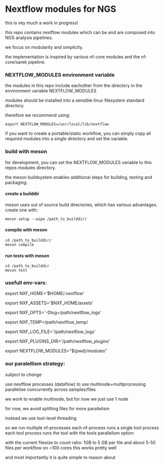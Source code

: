 # Nextflow modules for NGS

this is vey much a work in progress!

this repo contains nextflow modules which can be and are composed into NGS analysis pipelines.

we focus on modularity and simplicity.

the implementation is inspired by various nf-core modules and the nf-core/sarek pipeline.


### NEXTFLOW_MODULES environment variable

the modules in this repo include eachother from the directory in the environment variable NEXTFLOW_MODULES

modules should be installed into a sensible linux filesystem standard directory.

therefore we recommend using:
```
export NEXTFLOW_MODULES=/usr/local/lib/nextflow
```

if you want to create a portable/static workflow, you can simply copy all required modules into a single directory and set the variable.

### build with meson

for development, you can set the NEXTFLOW_MODULES variable to this repos modules directory.

the meson buildsystem enables additional steps for building, testing and packaging.

#### create a builddir

meson uses out of source build directories, which has various advantages.
create one with:

```
meson setup --wipe /path_to_builddir/
```

#### compile with meson

```
cd /path_to_builddir/
meson compile
```

#### run tests with meson

```
cd /path_to_builddir
meson test
```

### usefull env-vars:

export NXF_HOME='$HOME/.nextflow'

export NXF_ASSETS='$NXF_HOME/assets'

export NXF_OPTS='-Dlog=/path/nextflow_logs'

export NXF_TEMP=/path/nextflow_temp/

export NXF_LOG_FILE='/path/nextflow_logs'

export NXF_PLUGINS_DIR='/path/nextflow_plugins'

export NEXTFLOW_MODULES="$(pwd)/modules"

### our paralellism strategy:

*subject to change*

use nextflow processes (dataflow) to use multinode+multiprocessing parallelise concurrently across samples/files

we work to enable multinode, but for now we just use 1 node

for now, we avoid splitting files for more parallelism

instead we use tool-level threading

so we run multiple nf-processes
each nf-process runs a single tool process 
each tool process runs the tool with the tools parallelism option


with the current filesize to count ratio: 1GB to 5 GB per file and about 5-50 files per workflow on ~100 cores this works pretty well

and most importantly it is quite simple to reason about

